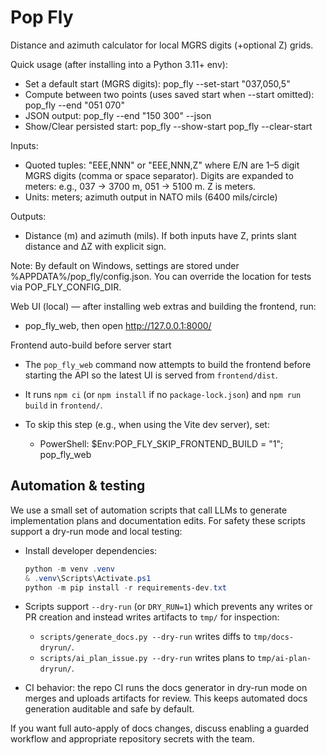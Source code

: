 # Pop Fly

Distance and azimuth calculator for local MGRS digits (+optional Z) grids.

Quick usage (after installing into a Python 3.11+ env):

- Set a default start (MGRS digits):
  pop_fly --set-start "037,050,5"
- Compute between two points (uses saved start when --start omitted):
  pop_fly --end "051 070"
- JSON output:
  pop_fly --end "150 300" --json
- Show/Clear persisted start:
  pop_fly --show-start
  pop_fly --clear-start

Inputs:
- Quoted tuples: "EEE,NNN" or "EEE,NNN,Z" where E/N are 1–5 digit MGRS digits (comma or space separator). Digits are expanded to meters: e.g., 037 → 3700 m, 051 → 5100 m. Z is meters.
- Units: meters; azimuth output in NATO mils (6400 mils/circle)

Outputs:
- Distance (m) and azimuth (mils). If both inputs have Z, prints slant distance and ΔZ with explicit sign.

Note: By default on Windows, settings are stored under %APPDATA%/pop_fly/config.json.
You can override the location for tests via POP_FLY_CONFIG_DIR.

Web UI (local) — after installing web extras and building the frontend, run:
- pop_fly_web, then open http://127.0.0.1:8000/

Frontend auto-build before server start
- The `pop_fly_web` command now attempts to build the frontend before starting the API so the latest UI is served from `frontend/dist`.
- It runs `npm ci` (or `npm install` if no `package-lock.json`) and `npm run build` in `frontend/`.
- To skip this step (e.g., when using the Vite dev server), set:

  - PowerShell:
    $Env:POP_FLY_SKIP_FRONTEND_BUILD = "1"; pop_fly_web

Automation & testing
---------------------

We use a small set of automation scripts that call LLMs to generate implementation plans and documentation edits. For safety these scripts support a dry-run mode and local testing:

- Install developer dependencies:

  ```powershell
  python -m venv .venv
  & .venv\Scripts\Activate.ps1
  python -m pip install -r requirements-dev.txt
  ```

- Scripts support `--dry-run` (or `DRY_RUN=1`) which prevents any writes or PR creation and instead writes artifacts to `tmp/` for inspection:
  - `scripts/generate_docs.py --dry-run` writes diffs to `tmp/docs-dryrun/`.
  - `scripts/ai_plan_issue.py --dry-run` writes plans to `tmp/ai-plan-dryrun/`.

- CI behavior: the repo CI runs the docs generator in dry-run mode on merges and uploads artifacts for review. This keeps automated docs generation auditable and safe by default.

If you want full auto-apply of docs changes, discuss enabling a guarded workflow and appropriate repository secrets with the team.

